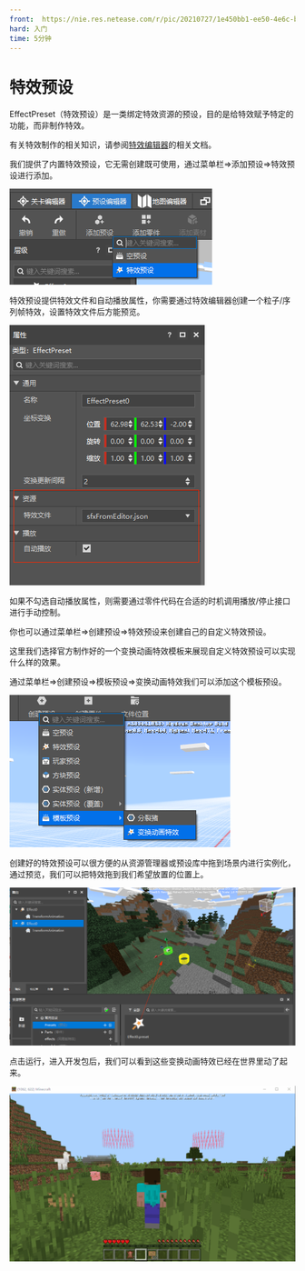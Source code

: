 ```yaml
---
front: 	https://nie.res.netease.com/r/pic/20210727/1e450bb1-ee50-4e6c-b614-7fbd6a00b4e7.png
hard: 入门
time: 5分钟
---
```



# 特效预设

EffectPreset（特效预设）是一类绑定特效资源的预设，目的是给特效赋予特定的功能，而非制作特效。

有关特效制作的相关知识，请参阅[特效编辑器](../../../16-美术/9-特效/0-基本介绍.md)的相关文档。

我们提供了内置特效预设，它无需创建既可使用，通过菜单栏=>添加预设=>特效预设进行添加。

![image-20210713180249148](./images/image-20210713180249148.png)

特效预设提供特效文件和自动播放属性，你需要通过特效编辑器创建一个粒子/序列帧特效，设置特效文件后方能预览。

![image-20210705150419306](./images/image-20210705150419306.png)

如果不勾选自动播放属性，则需要通过零件代码在合适的时机调用播放/停止接口进行手动控制。

你也可以通过菜单栏=>创建预设=>特效预设来创建自己的自定义特效预设。

这里我们选择官方制作好的一个变换动画特效模板来展现自定义特效预设可以实现什么样的效果。

通过菜单栏=>创建预设=>模板预设=>变换动画特效我们可以添加这个模板预设。

![image-20210708160109528](./images/image-20210708160109528.png)

创建好的特效预设可以很方便的从资源管理器或预设库中拖到场景内进行实例化，通过预览，我们可以把特效拖到我们希望放置的位置上。

![image-20210708160408781](./images/image-20210708160408781.png)

点击运行，进入开发包后，我们可以看到这些变换动画特效已经在世界里动了起来。

![effect](./images/effect.gif)
